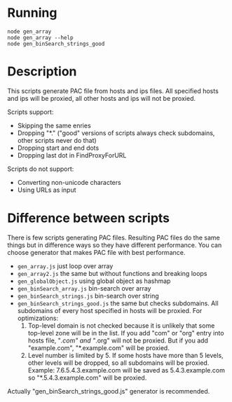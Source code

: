 # Running
`node gen_array`<br>
`node gen_array --help`<br>
`node gen_binSearch_strings_good`<br>



# Description
This scripts generate PAC file from hosts and ips files. All specified hosts and ips will be
proxied, all other hosts and ips will not be proxied.

Scripts support:
- Skipping the same enries
- Dropping "*." ("good" versions of scripts always check subdomains, other scripts never do that)
- Dropping start and end dots
- Dropping last dot in FindProxyForURL

Scripts do not support:
- Converting non-unicode characters
- Using URLs as input



# Difference between scripts
There is few scripts generating PAC files. Resulting PAC files do the same things but in difference
ways so they have different performance. You can choose generator that makes PAC file with best
performance.

- `gen_array.js`                  just loop over array
- `gen_array2.js`                 the same but without functions and breaking loops
- `gen_globalObject.js`           using global object as hashmap
- `gen_binSearch_array.js`        bin-search over array
- `gen_binSearch_strings.js`      bin-search over string
- `gen_binSearch_strings_good.js` the same but checks subdomains. All subdomains of every host specified 
                                  in hosts will be proxied. For optimizations:
  1. Top-level domain is not checked because it is unlikely that some
                                   top-level zone will be in the list. If you add "com" or "org" entry
                                   into hosts file, "*.com" and "*.org" will not be proxied. But if
                                   you add "example.com", "*.example.com" will be proxied.
  2. Level number is limited by 5. If some hosts have more than 5
                                   levels, other levels will be dropped, so all subdomains will be
                                   proxied. Example: 7.6.5.4.3.example.com will be saved as
                                   5.4.3.example.com so "*.5.4.3.example.com" will be proxied.

Actually "gen_binSearch_strings_good.js" generator is recommended.
